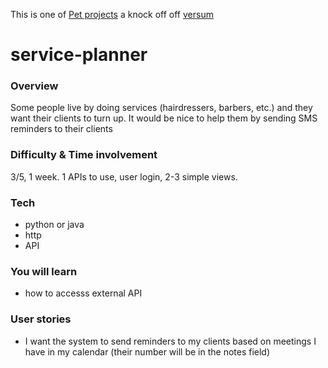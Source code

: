 This is one of [Pet projects](https://github.com/maciejjankowski/learn-to-code/wiki/Pet-projects)
a knock off off [versum](versum.pl)

# service-planner

### Overview
Some people live by doing services (hairdressers, barbers, etc.) and they want their clients to turn up. It would be nice to help them by sending SMS reminders to their clients
### Difficulty & Time involvement
3/5, 1 week. 1 APIs to use, user login, 2-3 simple views.
### Tech
* python or java
* http
* API
### You will learn
* how to accesss external API
### User stories
* I want the system to send reminders to my clients based on meetings I have in my calendar (their number will be in the notes field)


